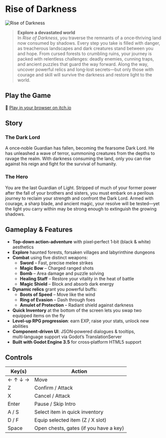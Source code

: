 # Rise of Darkness

![Rise of Darkness](https://img.itch.zone/aW1nLzYyMDE4NDguanBn/original/6W7nx2.jpg)

> **Explore a devastated world**  
> In *Rise of Darkness*, you traverse the remnants of a once‑thriving land now consumed by shadows. Every step you take is filled with danger, as treacherous landscapes and dark creatures stand between you and hope. From cursed forests to crumbling ruins, your journey is packed with relentless challenges: deadly enemies, cunning traps, and ancient puzzles that guard the way forward. Along the way, uncover powerful relics and long‑lost secrets—but only those with courage and skill will survive the darkness and restore light to the world.

## Play the Game

🔗 [Play in your browser on itch.io](https://fabriciovo.itch.io/rise-of-darkness)

## Story

### The Dark Lord  
A once‑noble Guardian has fallen, becoming the fearsome Dark Lord. He has unleashed a wave of terror, summoning creatures from the depths to ravage the realm. With darkness consuming the land, only you can rise against his reign and fight for the survival of humanity.

### The Hero  
You are the last Guardian of Light. Stripped of much of your former power after the fall of your brothers and sisters, you must embark on a perilous journey to reclaim your strength and confront the Dark Lord. Armed with courage, a sharp blade, and ancient magic, your resolve will be tested—yet the light you carry within may be strong enough to extinguish the growing shadows.

## Gameplay & Features

- **Top‑down action‑adventure** with pixel‑perfect 1‑bit (black & white) aesthetics  
- **Explore** haunted forests, forsaken villages and labyrinthine dungeons  
- **Combat** using five distinct weapons:  
  - **Sword** – Fast, precise melee strikes  
  - **Magic Bow** – Charged ranged shots  
  - **Bomb** – Area damage and puzzle solving  
  - **Healing Staff** – Restore your vitality in the heat of battle  
  - **Magic Shield** – Block and absorb dark energy  
- **Dynamic relics** grant you powerful buffs:  
  - **Boots of Speed** – Move like the wind  
  - **Ring of Evasion** – Dash through foes  
  - **Amulet of Protection** – Radiant shield against darkness  
- **Quick Inventory** at the bottom of the screen lets you swap two equipped items on the fly  
- **Level‑up RPG progression**: earn EXP, raise your stats, unlock new abilities  
- **Component‑driven UI**: JSON‑powered dialogues & tooltips, multi‑language support via Godot’s TranslationServer  
- **Built with Godot Engine 3.5** for cross‑platform HTML5 support

## Controls

| Key(s)         | Action                                 |
| -------------- | -------------------------------------- |
| ← ↑ ↓ →        | Move                                   |
| Z              | Confirm / Attack                       |
| X              | Cancel / Attack                        |
| Enter          | Pause / Skip Intro                     |
| A / S          | Select item in quick inventory         |
| D / F          | Equip selected item (Z / X slot)       |
| Space          | Open chests, gates (if you have a key) |
